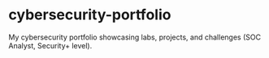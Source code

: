 # cybersecurity-portfolio
My cybersecurity portfolio showcasing labs, projects, and challenges (SOC Analyst, Security+ level).
